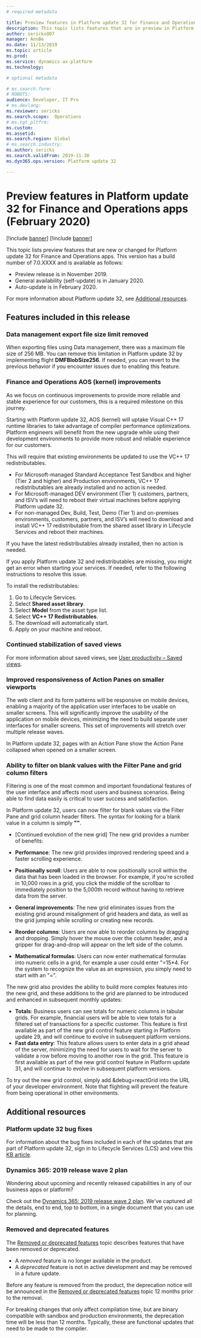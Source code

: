 ```yaml
---
# required metadata

title: Preview features in Platform update 32 for Finance and Operations apps (February 2020)
description: This topic lists features that are in preview in Platform update 32 for Finance and Operations apps. 
author: sericks007
manager: AnnBe
ms.date: 11/13/2019
ms.topic: article
ms.prod: 
ms.service: dynamics-ax-platform
ms.technology: 

# optional metadata

# ms.search.form: 
# ROBOTS: 
audience: Developer, IT Pro
# ms.devlang: 
ms.reviewer: sericks
ms.search.scope:  Operations
# ms.tgt_pltfrm: 
ms.custom: 
ms.assetid:
ms.search.region: Global
# ms.search.industry: 
ms.author: sericks
ms.search.validFrom: 2019-11-30
ms.dyn365.ops.version: Platform update 32

---
```

# Preview features in Platform update 32 for Finance and Operations apps (February 2020)

[!include [banner](../includes/banner.md)]
[!include [banner](../includes/preview-banner.md)]

This topic lists preview features that are new or changed for Platform update 32 for Finance and Operations apps. This version has a build number of 7.0.XXXX and is available as follows:

- Preview release is in November 2019.
- General availability (self-update) is in January 2020.
- Auto-update is in February 2020.

For more information about Platform update 32, see [Additional resources](whats-new-platform-update-32.md#additional-resources).

## Features included in this release

### Data management export file size limit removed
When exporting files using Data management, there was a maximum file size of 256 MB. You can remove this limitation in Platform update 32 by implementing flight **DMFBlobSize256**. If needed, you can revert to the previous behavior if you encounter issues due to enabling this feature.

### Finance and Operations AOS (kernel) improvements
As we focus on continuous improvements to provide more reliable and stable experience for our customers, this is a required milestone on this journey.

Starting with Platform update 32, AOS (kernel) will uptake Visual C++ 17 runtime libraries to take advantage of compiler performance optimizations. Platform engineers will benefit from the new upgrade while using their development environments to provide more robust and reliable experience for our customers.

This will require that existing environments be updated to use the VC++ 17 redistributables.

- For Microsoft-managed Standard Acceptance Test Sandbox and higher (Tier 2 and higher) and Production environments, VC++ 17 redistributables are already installed and no action is needed.
- For Microsoft-managed DEV environment (Tier 1) customers, partners, and ISV’s will need to reboot their virtual machines before applying Platform update 32.
- For non-managed Dev, Build, Test, Demo (Tier 1) and on-premises environments, customers, partners, and ISV’s will need to download and install VC++ 17 redistributable from the shared asset library in Lifecycle Services and reboot their machines.

If you have the latest redistributables already installed, then no action is needed.

If you apply Platform update 32 and redistributables are missing, you might get an error when starting your services. If needed, refer to the following instructions to resolve this issue.

To install the redistributables:
1. Go to Lifecycle Services.
2. Select **Shared asset library**.
3. Select **Model** from the asset type list.
4. Select **VC++ 17 Redistributables**.
5. The download will automatically start.
6. Apply on your machine and reboot.

### Continued stabilization of saved views
For more information about saved views, see [User productivity – Saved views](https://docs.microsoft.com/dynamics365-release-plan/2019wave2/finance-operations-crossapp-capabilities/user-productivity-saved-views).

### Improved responsiveness of Action Panes on smaller viewports
The web client and its form patterns will be responsive on mobile devices, enabling a majority of the application user interfaces to be usable on smaller screens. This will significantly improve the usability of the application on mobile devices, minimizing the need to build separate user interfaces for smaller screens. This set of improvements will stretch over multiple release waves.

In Platform update 32, pages with an Action Pane show the Action Pane collapsed when opened on a smaller screen.

### Ability to filter on blank values with the Filter Pane and grid column filters
Filtering is one of the most common and important foundational features of the user interface and affects most users and business scenarios. Being able to find data easily is critical to user success and satisfaction. 

In Platform update 32, users can now filter for blank values via the Filter Pane and grid column header filters. The syntax for looking for a blank value in a column is simply **""**.  

- [Continued evolution of the new grid]
The new grid provides a number of benefits: 

- **Performance**: The new grid provides improved rendering speed and a faster scrolling experience.
- **Positionally scroll**: Users are able to now positionally scroll within the data that has been loaded in the browser. For example, if you're scrolled in 10,000 rows in a grid, you click the middle of the scrollbar to immediately position to the 5,000th record without having to retrieve data from the server.  
- **General improvements**: The new grid eliminates issues from the existing grid around misalignment of grid headers and data, as well as the grid jumping while scrolling or creating new records. 
- **Reorder columns**: Users are now able to reorder columns by dragging and dropping. Simply hover the mouse over the column header, and a gripper for drag-and-drop will appear on the left side of the column.  
- **Mathematical formulas**: Users can now enter mathematical formulas into numeric cells in a grid, for example a user could enter "=15*4. For the system to recognize the value as an expression, you simply need to start with an "=". 

The new grid also provides the ability to build more complex features into the new grid, and these additions to the grid are planned to be introduced and enhanced in subsequent monthly updates:

- **Totals**: Business users can see totals for numeric columns in tabular grids. For example, financial users will be able to view totals for a filtered set of transactions for a specific customer. This feature is first available as part of the new grid control feature starting in Platform update 29, and will continue to evolve in subsequent platform versions. 
- **Fast data entry**: This feature allows users to enter data in a grid ahead of the server, minimizing the need for users to wait for the server to validate a row before moving to another row in the grid. This feature is first available as part of the new grid control feature in Platform update 31, and will continue to evolve in subsequent platform versions. 

To try out the new grid control, simply add &debug=reactGrid into the URL of your developer environment. Note that flighting will prevent the feature from being operational in other environments.

## Additional resources

### Platform update 32 bug fixes
For information about the bug fixes included in each of the updates that are part of Platform update 32, sign in to Lifecycle Services (LCS) and view this [KB article](https://fix.lcs.dynamics.com/Issue/).

### Dynamics 365: 2019 release wave 2 plan
Wondering about upcoming and recently released capabilities in any of our business apps or platform?

Check out the [Dynamics 365: 2019 release wave 2 plan](https://docs.microsoft.com/dynamics365-release-plan/2019wave2/). We've captured all the details, end to end, top to bottom, in a single document that you can use for planning.

### Removed and deprecated features
The [Removed or deprecated features](../../dev-itpro/migration-upgrade/deprecated-features.md) topic describes features that have been removed or deprecated.

- A *removed* feature is no longer available in the product.
- A *deprecated* feature is not in active development and may be removed in a future update.

Before any feature is removed from the product, the deprecation notice will be announced in the [Removed or deprecated features](../../dev-itpro/migration-upgrade/deprecated-features.md) topic 12 months prior to the removal.

For breaking changes that only affect compilation time, but are binary compatible with sandbox and production environments, the deprecation time will be less than 12 months. Typically, these are functional updates that need to be made to the compiler.
